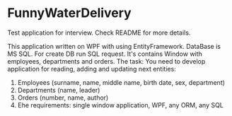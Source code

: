 # FunnyWaterDelivery
Test application for interview. Check README for more details.

This application written on WPF with using EntityFramework. DataBase is MS SQL. For create DB run SQL request. It's contains Window with employees, departments and orders.
The task:
You need to develop application for reading, adding and updating next entities:
1. Employees (surname, name, middle name, birth date, sex, department)
2. Departments (name, leader)
3. Orders (number, name, author)
4. Еhe requirements: single window application, WPF, any ORM, any SQL
